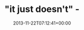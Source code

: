 ---
retweeted: false
source: <a href="http://twitter.com/download/android" rel="nofollow">Twitter for Android</a>
entities:
  hashtags: []
  symbols: []
  user_mentions: []
  urls:
  - url: http://t.co/HTXUjUXvSu
    expanded_url: http://dilbert.com/strips/comic/2013-11-22/
    display_url: dilbert.com/strips/comic/2…
    indices:
    - '20'
    - '42'
display_text_range:
- '0'
- '42'
favorite_count: '1'
id_str: '403783072870850560'
truncated: false
retweet_count: '0'
id: '403783072870850560'
possibly_sensitive: false
created_at: Fri Nov 22 07:12:41 +0000 2013
favorited: false
full_text: '"it just doesn''t" -'
lang: en
quote_url: http://dilbert.com/strips/comic/2013-11-22/
tags:
- pesos:twitter
date: '2013-11-22T07:12:41+00:00'
src: https://twitter.com/bascht/status/403783072870850560
original_url: https://twitter.com/bascht/status/403783072870850560
type: twitter_tweet
text: '"it just doesn''t" -'
title: '"it just doesn''t" -'

---